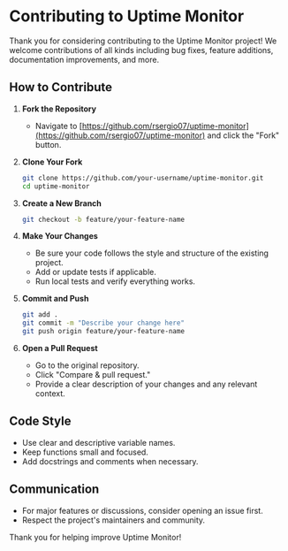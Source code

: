 # Contributing to Uptime Monitor

Thank you for considering contributing to the Uptime Monitor project! We welcome contributions of all kinds including bug fixes, feature additions, documentation improvements, and more.

## How to Contribute

1. **Fork the Repository**

   * Navigate to [https://github.com/rsergio07/uptime-monitor](https://github.com/rsergio07/uptime-monitor) and click the "Fork" button.

2. **Clone Your Fork**

   ```bash
   git clone https://github.com/your-username/uptime-monitor.git
   cd uptime-monitor
   ```

3. **Create a New Branch**

   ```bash
   git checkout -b feature/your-feature-name
   ```

4. **Make Your Changes**

   * Be sure your code follows the style and structure of the existing project.
   * Add or update tests if applicable.
   * Run local tests and verify everything works.

5. **Commit and Push**

   ```bash
   git add .
   git commit -m "Describe your change here"
   git push origin feature/your-feature-name
   ```

6. **Open a Pull Request**

   * Go to the original repository.
   * Click "Compare & pull request."
   * Provide a clear description of your changes and any relevant context.

## Code Style

* Use clear and descriptive variable names.
* Keep functions small and focused.
* Add docstrings and comments when necessary.

## Communication

* For major features or discussions, consider opening an issue first.
* Respect the project's maintainers and community.

Thank you for helping improve Uptime Monitor!

